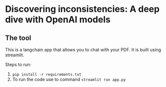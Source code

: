 # Discovering inconsistencies: A deep dive with OpenAI models

## The tool

This is a langchain app that allows you to chat with your PDF. It is built using streamlit.

Steps to run:

1. `pip install -r requirements.txt`
2. To run the code use to command `streamlit run app.py`
